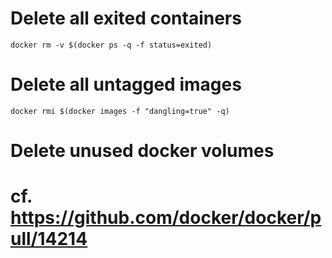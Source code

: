 # Delete all exited containers

    docker rm -v $(docker ps -q -f status=exited)

# Delete all untagged images

    docker rmi $(docker images -f "dangling=true" -q)

# Delete unused docker volumes
#    cf. https://github.com/docker/docker/pull/14214
